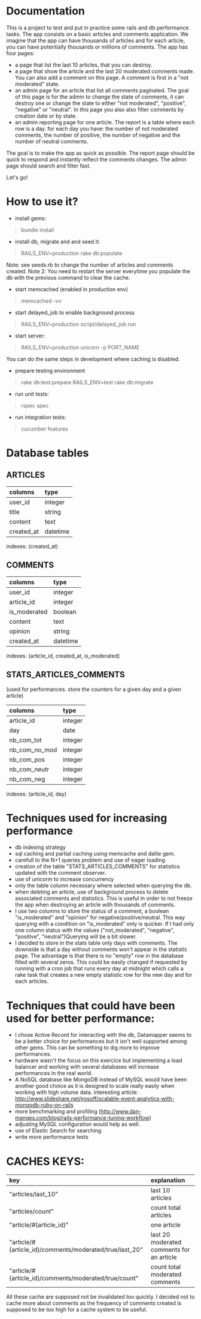 Documentation
==============

This is a project to test and put in practice some rails and db performance tasks. 
The app consists on a basic articles and comments application. We imagine that the app can have thousands of articles and for each article, you can have potentially thousands or millions of comments.
The app has four pages:
- a page that list the last 10 articles, that you can destroy.
- a page that show the article and the last 20 moderated comments made. You can also add a comment on this page. A comment is first in a "not moderated" state.
- an admin page for an article that list all comments paginated. The goal of this page is for the admin to change the state of comments, it can destroy one or change the state to either "not moderated", "positive", "negative" or "neutral". In this page you also also filter comments by creation date or by state.
- an admin reporting page for one article. The report is a table where each row is a day. for each day you have: the number of not moderated comments, the number of positive, the number of negative and the number of neutral comments.

The goal is to make the app as quick as possible. The report page should be quick to respond and instantly reflect the comments changes.
The admin page should search and filter fast.

Let's go!

How to use it?
==============

- install gems:
> bundle install

- install db, migrate and and seed it:
> RAILS_ENV=production rake db:populate

Note: see seeds.rb to change the number of articles and comments created.
Note 2: You need to restart the server everytime you populate the db with the previous command to clear the cache.


- start memcached (enabled in production env)
> memcached -vv

- start delayed_job to enable background process
> RAILS_ENV=production script/delayed_job run



- start server:
> RAILS_ENV=production unicorn -p PORT_NAME


You can do the same steps in development where caching is disabled.


- prepare testing environment
> rake db:test:prepare
> RAILS_ENV=test rake db:migrate

- run unit tests:
> rspec spec

- run integration tests:
> cucumber features


Database tables
==============

ARTICLES
-------
| columns     |  type    |
|:------------|:---------|
|user_id      | integer  |
|title        | string   |
|content      | text     |
|created_at   | datetime |

indexes:
(created_at)


COMMENTS
--------
| columns     |  type    |
|:------------|:---------|
|user_id      | integer  |
|article_id   | integer  |
|is_moderated | boolean  |
|content      | text     | (positifs, neutres, négatifs)
|opinion      | string   |
|created_at   | datetime |

indexes:
(article_id, created_at, is_moderated)


STATS_ARTICLES_COMMENTS
-----------------------
(used for performances. store the counters for a given day and a given article)

| columns     |  type    |
|:------------|:---------|
|article_id   | integer  |
|day          | date     |
|nb_com_tot   | integer  |
|nb_com_no_mod| integer  |
|nb_com_pos   | integer  |
|nb_com_neutr | integer  |
|nb_com_neg   | integer  |


indexes:
(article_id, day)


Techniques used for increasing performance
==========================================

- db indexing strategy
- sql caching and partial caching using memcache and dallie gem.
- carefull to the N+1 queries problem and use of eager loading
- creation of the table "STATS_ARTICLES_COMMENTS" for statistics updated with the comment observer.
- use of unicorm to increase concurrency
- only the table column necessary where selected when querying the db.
- when deleting an article, use of background process to delete associated comments and statistics. This is useful in order to not freeze the app when destroying an article with thousands of comments.
- I use two columns to store the status of a comment, a boolean "is_moderated" and "opinion" for negative/positive/neutral. This way querying with a condition on "is_moderated" only is quicker. If I had only one column status with the values ("not_moderated", "negative", "positive", "neutral")Querying will be a bit slower.
- I decided to store in the stats table only days with comments. The downside is that a day without comments won't appear in the statistic page. The advantage is that there is no "empty" row in the database filled with several zeros. This could be easily changed if requested by running with a cron job that runs every day at midnight which calls a rake task that creates a new empty statistic row for the new day and for each articles.

Techniques that could have been used for better performance:
===========================================================

- I chose Active Record for interacting with the db, Datamapper seems to be a better choice for performances but it isn't well supported among other gems. This can be something to dig more to improve performances.
- hardware wasn't the focus on this exercice but implementing a load balancer and working with several databases will increase performances in the real world.
- A NoSQL database like MongoDB instead of MySQL would have been another good choice as it is designed to scale really easily when working with high volume data. interesting article: http://www.slideshare.net/jrosoff/scalable-event-analytics-with-mongodb-ruby-on-rails
- more benchmarking and profiling (http://www.dan-manges.com/blog/rails-performance-tuning-workflow)
- adjusting MySQL configuration would help as well.
- use of Elastic Search for searching
- write more performance tests




CACHES KEYS:
===========

| key                                                     |  explanation                                |
|:--------------------------------------------------------|:--------------------------------------------|
| "articles/last_10"                                      | last 10 articles                            |
| "articles/count"                                        | count total articles                        |
| "article/#{article_id}"                                 | one article                                 |
| "article/#{article_id}/comments/moderated/true/last_20" | last 20 moderated comments for an article   |
| "article/#{article_id}/comments/moderated/true/count"   | count total moderated comments              |


All these cache are supposed not be invalidated too quickly. I decided not to cache more about comments as the frequency of comments created is supposed to be too high for a cache system to be useful.




